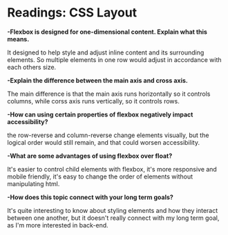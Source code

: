 # Readings: CSS Layout

**-Flexbox is designed for one-dimensional content. Explain what this means.**

It designed to help style and adjust inline content and its surrounding elements. So multiple elements in one row would adjust in accordance with each others size. 

**-Explain the difference between the main axis and cross axis.**

The main difference is that the main axis runs horizontally so it controls columns, while corss axis runs vertically, so it controls rows. 


**-How can using certain properties of flexbox negatively impact accessibility?**

the row-reverse and column-reverse change elements visually, but the logical order would still remain, and that could worsen accessibility. 

**-What are some advantages of using flexbox over float?**

It's easier to control child elements with flexbox, it's more responsive and mobile friendly, it's easy to change the order of elements without manipulating html.

**-How does this topic connect with your long term goals?**

It's quite interesting to know about styling elements and how they interact between one another, but it doesn't really connect with my long term goal, as I'm more interested in back-end. 
